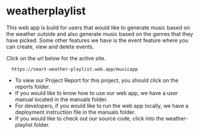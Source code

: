 # weatherplaylist
This web app is build for users that would like to generate music based on the weather outside 
and also generate music based on the genres that they have picked. Some other features we have 
is the event feature where you can create, view and delete events. 

Click on the url below for the active site.

      https://smart-weather-playlist.web.app/musicapp

* To view our Project Report for this project, you should click on the reports folder.
* If you would like to know how to use our web app, we have a user manual located in the manuals folder.
* For developers, if you would like to run the web app locally, we have a deployment instruction file in the manuals folder.
* If you would like to check out our source code, click into the weather-playlist folder.




